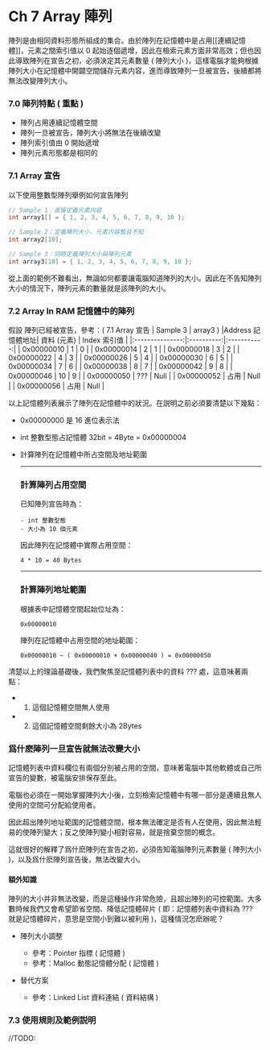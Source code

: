 # Ch 7 Array 陣列
陣列是由相同資料形態所組成的集合。由於陣列在記憶體中是占用[[連續記憶體]]，元素之間索引值以 0 起始逐個遞增，因此在檢索元素方面非常高效；但也因此導致陣列在宣告之初，必須決定其元素數量 ( 陣列大小 )，這樣電腦才能夠根據陣列大小在記憶體中開闢空間儲存元素内容，進而導致陣列一旦被宣告，後續都將無法改變陣列大小。
### 7.0 陣列特點 ( 重點 )
- 陣列占用連續記憶體空間
- 陣列一旦被宣告，陣列大小將無法在後續改變
- 陣列索引值由 0 開始遞增
- 陣列元素形態都是相同的

### 7.1 Array 宣告
以下使用整數型陣列舉例如何宣告陣列
``` c
// Sample 1：直接定義元素内容
int array1[] = { 1, 2, 3, 4, 5, 6, 7, 8, 9, 10 };

// Sample 2：定義陣列大小，元素内容暫且不知
int array2[10];

// Sample 3：同時定義陣列大小與陣列元素
int array3[10] = { 1, 2, 3, 4, 5, 6, 7, 8, 9, 10 };
```
從上面的範例不難看出，無論如何都要讓電腦知道陣列的大小。因此在不告知陣列大小的情況下，陣列元素的數量就是該陣列的大小。

### 7.2 Array In RAM 記憶體中的陣列
假設 陣列已經被宣告，參考：( 7.1 Array 宣告 | Sample 3 | array3 )
|Address 記憶體地址| 資料 (元素) | Index 索引值 |
|:---------------:|:----------:|:-----------:|
| 0x00000010      | 1          | 0           |
| 0x00000014      | 2          | 1           |
| 0x00000018      | 3          | 2           |
| 0x00000022      | 4          | 3           |
| 0x00000026      | 5          | 4           |
| 0x00000030      | 6          | 5           |
| 0x00000034      | 7          | 6           |
| 0x00000038      | 8          | 7           |
| 0x00000042      | 9          | 8           |
| 0x00000046      | 10         | 9           |
| 0x00000050      | ???        | Null        |
| 0x00000052      | 占用       | Null        |
| 0x00000056      | 占用       | Null        |

以上記憶體列表展示了陣列在記憶體中的狀況。在説明之前必須要清楚以下幾點：
- 0x00000000 是 16 進位表示法
- int 整數型態占記憶體 32bit = 4Byte = 0x00000004
- 計算陣列在記憶體中所占空間及地址範圍

    --- 
    ### 計算陣列占用空間

    已知陣列宣告時為：
    ```
    - int 整數型態
    - 大小為 10 個元素
    ```
    因此陣列在記憶體中實際占用空間：
    ```
    4 * 10 = 40 Bytes
    ```
    
    --- 
    ### 計算陣列地址範圍

    根據表中記憶體空間起始位址為：
    ```
    0x00000010
    ```
    陣列在記憶體中占用空間的地址範圍：
    ```
    0x00000010 ~ ( 0x00000010 + 0x00000040 ) = 0x00000050
    ```

清楚以上的理論基礎後，我們聚焦至記憶體列表中的資料 ??? 處，這意味著兩點：
- 1. 這個記憶體空間無人使用
- 2. 這個記憶體空間剩餘大小為 2Bytes

### 爲什麽陣列一旦宣告就無法改變大小
記憶體列表中資料欄位有兩個分別被占用的空間，意味著電腦中其他軟體或自己所宣告的變數，被電腦安排保存至此。

電腦也必須在一開始掌握陣列大小後，立刻檢索記憶體中有哪一部分是連續且無人使用的空間可分配給使用者。

因此超出陣列地址範圍的記憶體空間，根本無法確定是否有人在使用，因此無法輕易的使陣列變大；反之使陣列變小相對容易，就是捨棄空間的概念。

這就很好的解釋了爲什麽陣列在宣告之初，必須告知電腦陣列元素數量 ( 陣列大小 )，以及爲什麽陣列宣告後，無法改變大小。

#### 額外知識
陣列的大小并非無法改變，而是這種操作非常危險，且超出陣列的可控範圍。大多數時候我們又會希望節省空間、降低記憶體碎片 ( 即：記憶體列表中資料為 ??? 就是記憶體碎片，意思是空間小到難以被利用 )，這種情況怎麽辦呢？
- 陣列大小調整
    - 參考：Pointer 指標 ( 記憶體 )
    - 參考：Malloc 動態記憶體分配 ( 記憶體 )

- 替代方案
    - 參考：Linked List 資料連結 ( 資料結構 )

### 7.3 使用規則及範例説明

//TODO:
